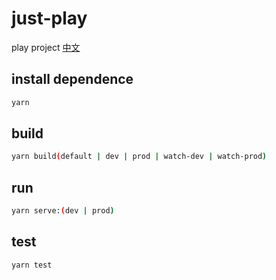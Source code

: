 # just-play

play project
[中文](./README_CN.md)

## install dependence

```bash
yarn
```

## build

```bash
yarn build(default | dev | prod | watch-dev | watch-prod)
```

## run

```bash
yarn serve:(dev | prod)
```

## test

```bash
yarn test
```
